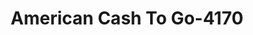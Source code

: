 ---
f_zip-code: 53144
f_state-code: WI
title: American Cash To Go-4170
f_phone: 262-605-0001
f_city-only: Kenosha
f_address: 3203 Washington Rd Kenosha
f_location-unique-id: '4170'
slug: american-cash-to-go-4170
updated-on: '2024-05-30T13:46:58.046Z'
created-on: '2024-05-30T13:36:59.803Z'
published-on: '2024-05-30T13:54:32.469Z'
f_city-state: cms/city/kenosha-wi.md
f_company: cms/company/american-cash-to-go.md
f_state: cms/state/wisconsin.md
layout: '[payday-loan].html'
tags: payday-loan
---